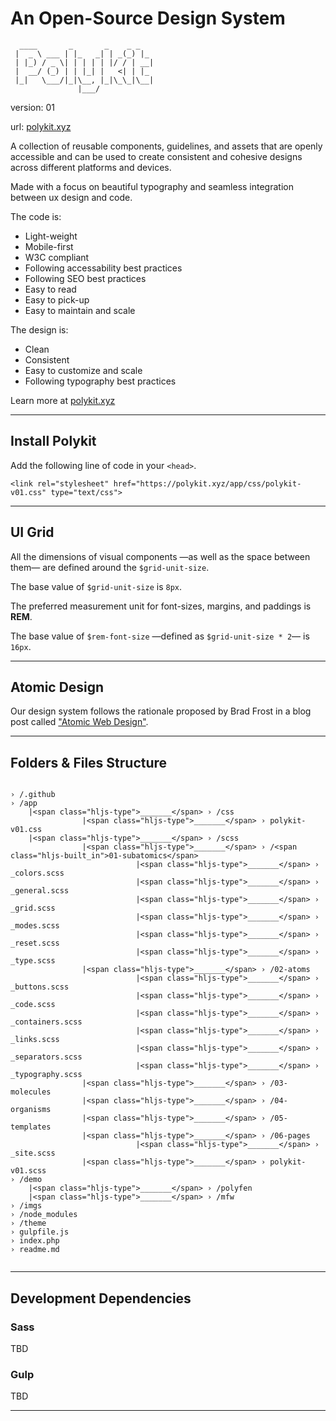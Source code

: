 # An Open-Source Design System

```
  ____       _       _    _ _   
 |  _ \ ___ | |_   _| | _(_) |_ 
 | |_) / _ \| | | | | |/ / | __|
 |  __/ (_) | | |_| |   <| | |_ 
 |_|   \___/|_|\__, |_|\_\_|\__|
               |___/            
```

version: 01

url: [polykit.xyz](https://polykit.xyz)

A collection of reusable components, guidelines, and assets that are openly accessible and can be used to create consistent and cohesive designs across different platforms and devices.

Made with a focus on beautiful typography and seamless integration between ux design and code.

The code is:
* Light-weight
* Mobile-first
* W3C compliant
* Following accessability best practices
* Following SEO best practices
* Easy to read
* Easy to pick-up
* Easy to maintain and scale

The design is:
* Clean
* Consistent
* Easy to customize and scale
* Following typography best practices

Learn more at [polykit.xyz](https://polykit.xyz)

---

## Install Polykit

Add the following line of code in your `<head>`.

```
<link rel="stylesheet" href="https://polykit.xyz/app/css/polykit-v01.css" type="text/css">
```

---

## UI Grid

All the dimensions of visual components —as well as the space between them— are defined around the `$grid-unit-size`.

The base value of `$grid-unit-size` is `8px`.

The preferred measurement unit for font-sizes, margins, and paddings is **REM**.

The base value of `$rem-font-size` —defined as `$grid-unit-size * 2`— is `16px`.


---

## Atomic Design

Our design system follows the rationale proposed by Brad Frost in a blog post called ["Atomic Web Design"](https://bradfrost.com/blog/post/atomic-web-design/).


---

## Folders &amp; Files Structure

```

› /.github
› /app
    |<span class="hljs-type">_______</span> › /css
                |<span class="hljs-type">_______</span> › polykit-v01.css
    |<span class="hljs-type">_______</span> › /scss
                |<span class="hljs-type">_______</span> › /<span class="hljs-built_in">01-subatomics</span>
                            |<span class="hljs-type">_______</span> › _colors.scss
                            |<span class="hljs-type">_______</span> › _general.scss
                            |<span class="hljs-type">_______</span> › _grid.scss
                            |<span class="hljs-type">_______</span> › _modes.scss
                            |<span class="hljs-type">_______</span> › _reset.scss
                            |<span class="hljs-type">_______</span> › _type.scss
                |<span class="hljs-type">_______</span> › /02-atoms
                            |<span class="hljs-type">_______</span> › _buttons.scss
                            |<span class="hljs-type">_______</span> › _code.scss
                            |<span class="hljs-type">_______</span> › _containers.scss
                            |<span class="hljs-type">_______</span> › _links.scss
                            |<span class="hljs-type">_______</span> › _separators.scss
                            |<span class="hljs-type">_______</span> › _typography.scss
                |<span class="hljs-type">_______</span> › /03-molecules
                |<span class="hljs-type">_______</span> › /04-organisms
                |<span class="hljs-type">_______</span> › /05-templates
                |<span class="hljs-type">_______</span> › /06-pages
                            |<span class="hljs-type">_______</span> › _site.scss
                |<span class="hljs-type">_______</span> › polykit-v01.scss
› /demo
    |<span class="hljs-type">_______</span> › /polyfen
    |<span class="hljs-type">_______</span> › /mfw
› /imgs
› /node_modules
› /theme
› gulpfile.js
› index.php
› readme.md


```

---

## Development Dependencies


### Sass

TBD

### Gulp

TBD

---